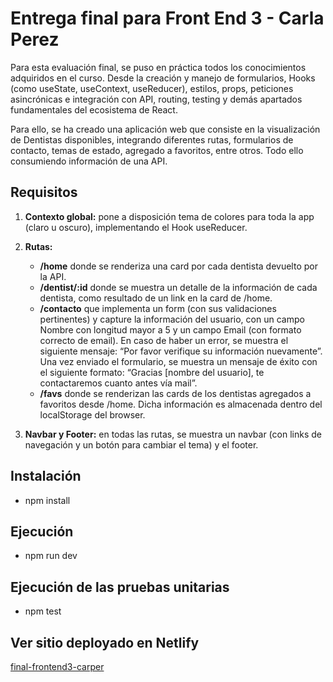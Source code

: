 # Entrega final para Front End 3 - Carla Perez

Para esta evaluación final, se puso en práctica todos los conocimientos adquiridos en el curso. Desde la creación y manejo de formularios, Hooks (como useState, useContext, useReducer), estilos, props, peticiones asincrónicas e integración con API, routing, testing y demás apartados fundamentales del ecosistema de React. 

Para ello, se ha creado una aplicación web que consiste en la visualización de Dentistas disponibles, integrando diferentes rutas, formularios de contacto, temas de estado, agregado a favoritos, entre otros. Todo ello consumiendo información de una API. 

## Requisitos

1) **Contexto global:** pone a disposición tema de colores para toda la app (claro u oscuro), implementando el Hook useReducer.
2) **Rutas:** 
   - **/home**	donde se renderiza una card por cada dentista devuelto por la API.
   - **/dentist/:id** donde se muestra un detalle de la información de cada dentista, como resultado de un link en la card de /home.
   - **/contacto** que implementa un form (con sus validaciones pertinentes) y capture la información del usuario, con un campo Nombre con longitud mayor a 5 y un campo Email (con formato correcto de email). En caso de haber un error, se muestra el siguiente mensaje: “Por favor verifique su información nuevamente”. Una vez enviado el formulario, se muestra un mensaje de éxito con el siguiente formato: “Gracias [nombre del usuario], te contactaremos cuanto antes vía mail”.
   - **/favs** donde se renderizan las cards de los dentistas agregados a favoritos desde /home. Dicha información es almacenada dentro del localStorage del browser.

3) **Navbar y Footer:** en todas las rutas, se muestra un navbar (con links de navegación y un botón para cambiar el tema) y el footer.

## Instalación
- npm install
## Ejecución
- npm run dev

## Ejecución de las pruebas unitarias
- npm test

## Ver sitio deployado en Netlify
[final-frontend3-carper](https://final-frontend3-carper.netlify.app)
